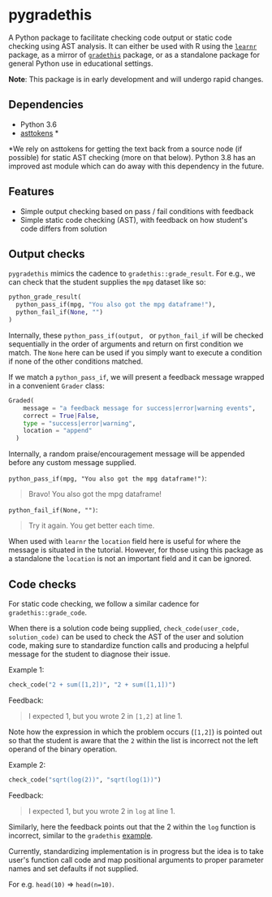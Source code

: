 # pygradethis

A Python package to facilitate checking code output or static code checking
using AST analysis. It can either be used with R using the [`learnr`](https://rstudio.github.io/learnr/) package, as 
a mirror of [`gradethis`](https://rstudio-education.github.io/gradethis/index.html) package, or as a standalone package for general Python 
use in educational settings.

**Note**: This package is in early development and will undergo rapid changes.

## Dependencies

- Python 3.6
- [asttokens](https://github.com/gristlabs/asttokens) *

*We rely on asttokens for getting the text back from a source node (if possible) for 
static AST checking (more on that below). Python 3.8 has an improved ast module which
can do away with this dependency in the future.

## Features

- Simple output checking based on pass / fail conditions with feedback
- Simple static code checking (AST), with feedback on how student's code differs from solution

## Output checks

`pygradethis` mimics the cadence to `gradethis::grade_result`. For e.g., we can
check that the student supplies the `mpg` dataset like so:

```python
python_grade_result(
  python_pass_if(mpg, "You also got the mpg dataframe!"),
  python_fail_if(None, "")
)
```

Internally, these `python_pass_if(output, ` or `python_fail_if` will be checked sequentially in
the order of arguments and return on first condition we match. The `None` here can be used
if you simply want to execute a condition if none of the other conditions matched.

If we match a `python_pass_if`, we will present a feedback message wrapped in a convenient `Grader`
class:

```python
Graded(
    message = "a feedback message for success|error|warning events", 
    correct = True|False, 
    type = "success|error|warning", 
    location = "append"
  )
```

Internally, a random praise/encouragement message will be appended before any custom message supplied. 

`python_pass_if(mpg, "You also got the mpg dataframe!")`:
> Bravo! You also got the mpg dataframe!

`python_fail_if(None, "")`:
> Try it again. You get better each time.

When used with `learnr` the `location` field here is useful for where the message is situated in the tutorial.
However, for those using this package as a standalone the `location` is not an important field and it can be ignored.

## Code checks

For static code checking, we follow a similar cadence for `gradethis::grade_code`. 

When there is a solution code being supplied, `check_code(user_code, solution_code)` can be used to check the AST of
the user and solution code, making sure to standardize function calls and producing a helpful message for the student
to diagnose their issue.

Example 1:

```python
check_code("2 + sum([1,2])", "2 + sum([1,1])")
```
Feedback:
> I expected 1, but you wrote 2 in `[1,2]` at line 1.

Note how the expression in which the problem occurs (`[1,2]`) is pointed out so that the student is aware that the `2`
within the list is incorrect not the left operand of the binary operation.

Example 2:

```python
check_code("sqrt(log(2))", "sqrt(log(1))")
```
Feedback:
> I expected 1, but you wrote 2 in `log` at line 1.

Similarly, here the feedback points out that the 2 within the `log` function is incorrect, similar to the 
`gradethis` [example](https://rstudio-education.github.io/gradethis/reference/grade_code.html).

Currently, standardizing implementation is in progress but the idea is to take user's function call code
and map positional arguments to proper parameter names and set defaults if not supplied.

For e.g. `head(10)` => `head(n=10)`.



